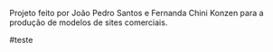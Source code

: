 Projeto feito por João Pedro Santos e Fernanda Chini Konzen para a produção de modelos de sites comerciais.

#teste